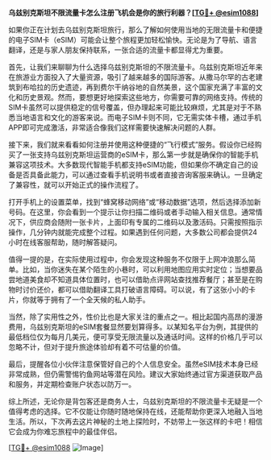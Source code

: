 **乌兹别克斯坦不限流量卡怎么注册飞机会是你的旅行利器？[[TG💪+ @esim1088](https://t.me/s/esim1088)]**

如果你正在计划去乌兹别克斯坦旅行，那么了解如何使用当地的无限流量卡和便捷的电子SIM卡（eSIM）可能会让整个旅程更加轻松愉快。无论是为了导航、语言翻译，还是与家人朋友保持联系，一张合适的流量卡都显得尤为重要。

首先，让我们来聊聊为什么选择乌兹别克斯坦的不限流量卡。乌兹别克斯坦近年来在旅游业方面投入了大量资源，吸引了越来越多的国际游客。从撒马尔罕的古老建筑到布哈拉的历史遗迹，再到费尔干纳谷地的自然美景，这个国家充满了丰富的文化和历史景观。然而，要想更好地探索这些地方，你需要可靠的网络支持。传统的SIM卡虽然可以提供稳定的信号覆盖，但办理起来可能比较麻烦，尤其是对于不熟悉当地语言和文化的游客来说。而电子SIM卡则不同，它无需实体卡槽，通过手机APP即可完成激活，非常适合像我们这样需要快速解决问题的人群。

接下来，我们就来看看如何注册并使用这种便捷的“飞行模式”服务。假设你已经购买了一张支持乌兹别克斯坦运营商的eSIM卡，那么第一步就是确保你的智能手机兼容这项技术。大多数现代智能手机都支持eSIM功能，但如果你不确定自己的设备是否具备此能力，可以通过查看手机说明书或者直接咨询客服来确认。一旦确定了兼容性，就可以开始正式的操作流程了。

打开手机上的设置菜单，找到“蜂窝移动网络”或“移动数据”选项，然后选择添加新号码。在这里，你会看到一个提示让你扫描二维码或者手动输入相关信息。通常情况下，供应商会随附一张卡片，上面印有专属的二维码以及激活码。只需按照指示操作，几分钟内就能完成整个过程。如果遇到任何问题，大多数公司都会提供24小时在线客服帮助，随时解答疑问。

值得一提的是，在实际使用过程中，你会发现这种服务不仅限于上网冲浪那么简单。比如，当你迷失在某个陌生的小巷时，可以利用地图应用实时定位；当想要品尝地道美食却不知道具体位置时，也可以借助点评网站查找推荐餐厅；甚至是在购物时讨价还价，都可以借助翻译工具打破语言障碍。可以说，有了这张小小的卡片，你就等于拥有了一个全天候的私人助手。

当然，除了实用性之外，性价比也是大家关注的重点之一。相比起国内高昂的漫游费用，乌兹别克斯坦的eSIM套餐显然要划算得多。以某知名平台为例，其提供的最低档位仅为每月几美元，便可享受无限流量以及通话时间。这样的价格几乎可以忽略不计，但对于提升旅途体验却有着不可估量的价值。

最后，提醒各位小伙伴注意保管好自己的个人信息安全。虽然eSIM技术本身已经非常成熟，但仍需警惕钓鱼网站等潜在风险。建议大家始终通过官方渠道获取产品和服务，并定期检查账户状态以防万一。

综上所述，无论你是背包客还是商务人士，乌兹别克斯坦的不限流量卡无疑是一个值得考虑的选择。它不仅能让你随时随地保持在线，还能帮助你更深入地融入当地生活。所以，下次再去这片神秘的土地上探险时，不妨带上一张这样的卡吧！相信它会成为你难忘旅程中的最佳伴侣。

[[TG💪+ @esim1088](https://t.me/s/esim1088) ![Image](https://i.postimg.cc/4NQfJmqS/Snipaste-2025-05-13-00-14-12.png)]